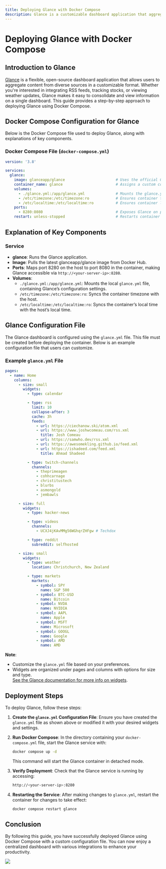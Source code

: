 ```yaml
---
title: Deploying Glance with Docker Compose
description: Glance is a customizable dashboard application that aggregates content from various sources. This guide provides steps for deploying Glance using Docker Compose, including setting up the `glance.yml` configuration file and configuring environment settings.
---
```


# Deploying Glance with Docker Compose

## Introduction to Glance

[Glance](https://github.com/glanceapp/glance) is a flexible, open-source dashboard application that allows users to aggregate content from diverse sources in a customizable format. Whether you're interested in integrating RSS feeds, tracking stocks, or viewing weather updates, Glance makes it easy to consolidate and view information on a single dashboard. This guide provides a step-by-step approach to deploying Glance using Docker Compose.

## Docker Compose Configuration for Glance

Below is the Docker Compose file used to deploy Glance, along with explanations of key components.

### Docker Compose File (`docker-compose.yml`)

```yaml
version: '3.8'

services:
  glance:
    image: glanceapp/glance                       # Uses the official Glance Docker image.
    container_name: glance                        # Assigns a custom container name for easy management.
    volumes:
      - ./glance.yml:/app/glance.yml              # Mounts the glance.yml configuration file.
      - /etc/timezone:/etc/timezone:ro            # Ensures container timezone sync.
      - /etc/localtime:/etc/localtime:ro          # Ensures container localtime sync.
    ports:
      - 8280:8080                                 # Exposes Glance on port 8280.
    restart: unless-stopped                       # Restarts container unless manually stopped.
```

## Explanation of Key Components

### Service

- **glance**: Runs the Glance application.
- **Image**: Pulls the latest glanceapp/glance image from Docker Hub.
- **Ports**: Maps port 8280 on the host to port 8080 in the container, making Glance accessible via `http://<your-server-ip>:8280`.
- **Volumes**:
  - `./glance.yml:/app/glance.yml`: Mounts the local `glance.yml` file, containing Glance’s configuration settings.
  - `/etc/timezone:/etc/timezone:ro`: Syncs the container timezone with the host.
  - `/etc/localtime:/etc/localtime:ro`: Syncs the container’s local time with the host’s local time.

## Glance Configuration File

The Glance dashboard is configured using the `glance.yml` file. This file must be created before deploying the container. Below is an example configuration file that users can customize.

### Example `glance.yml` File

```yaml
pages:
  - name: Home
    columns:
      - size: small
        widgets:
          - type: calendar

          - type: rss
            limit: 10
            collapse-after: 3
            cache: 3h
            feeds:
              - url: https://ciechanow.ski/atom.xml
              - url: https://www.joshwcomeau.com/rss.xml
                title: Josh Comeau
              - url: https://samwho.dev/rss.xml
              - url: https://awesomekling.github.io/feed.xml
              - url: https://ishadeed.com/feed.xml
                title: Ahmad Shadeed

          - type: twitch-channels
            channels:
              - theprimeagen
              - cohhcarnage
              - christitustech
              - blurbs
              - asmongold
              - jembawls

      - size: full
        widgets:
          - type: hacker-news

          - type: videos
            channels:
              - UCXJ4jKAvMMg56WGhqrZHFgw # Techdox

          - type: reddit
            subreddit: selfhosted

      - size: small
        widgets:
          - type: weather
            location: Christchurch, New Zealand

          - type: markets
            markets:
              - symbol: SPY
                name: S&P 500
              - symbol: BTC-USD
                name: Bitcoin
              - symbol: NVDA
                name: NVIDIA
              - symbol: AAPL
                name: Apple
              - symbol: MSFT
                name: Microsoft
              - symbol: GOOGL
                name: Google
              - symbol: AMD
                name: AMD
```

**Note**:
- Customize the `glance.yml` file based on your preferences.
- Widgets are organized under pages and columns with options for size and type.  
[See the Glance documentation for more info on widgets](https://github.com/glanceapp/glance/blob/main/docs/configuration.md).

## Deployment Steps

To deploy Glance, follow these steps:

1. **Create the `glance.yml` Configuration File**: Ensure you have created the `glance.yml` file as shown above or modified it with your desired widgets and settings.
2. **Run Docker Compose**: In the directory containing your `docker-compose.yml` file, start the Glance service with:
   ```bash
   docker compose up -d
   ```
   This command will start the Glance container in detached mode.

3. **Verify Deployment**: Check that the Glance service is running by accessing:
   ```bash
   http://<your-server-ip>:8280
   ```

4. **Restarting the Service**: After making changes to `glance.yml`, restart the container for changes to take effect:
   ```bash
   docker compose restart glance
   ```

## Conclusion

By following this guide, you have successfully deployed Glance using Docker Compose with a custom configuration file. You can now enjoy a centralized dashboard with various integrations to enhance your productivity.

<a href="https://www.buymeacoffee.com/techdox"><img src="https://img.buymeacoffee.com/button-api/?text=Buy me a cup of tea&emoji=🍵&slug=techdox&button_colour=FFDD00&font_colour=000000&font_family=Cookie&outline_colour=000000&coffee_colour=ffffff" /></a>